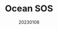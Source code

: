 ---
title: "Ocean SOS"
team: "Puja Saha | Muskan Bagaria | Pallavi Soni | Girish Kishore"
tags: VR Quest Unity

video_provider: "youtube"
video_id:

header:
    teaser: /assets/img/projects/2023/course_project_10.jpg

overview: OceanSOS is an augmented reality (AR) experience designed to bring awareness about the pressing issue of plastic pollution in our oceans. This project aims to engage and motivate people to actively support marine conservation and reduce plastic waste.


project-link:

active: "yes"
type: "course"
year: "2023"
date: 20230108

---
